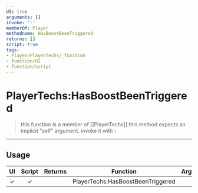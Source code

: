 ```yaml
---
UI: true
arguments: []
invoke: ':'
memberOf: Player
methodname: HasBoostBeenTriggered
returns: []
script: true
tags:
- Player/PlayerTechs/_function
- function/UI
- function/script
---
```

# PlayerTechs:HasBoostBeenTriggered
> this function is a member of [[PlayerTechs]]
> this method expects an implicit "self" argument. invoke it with `:`
-----
## Usage
|  UI | Script | Returns | Function | Arguments |
|:---:|:------:|-------:|:--------:|:---------|
|✓|✓||PlayerTechs:HasBoostBeenTriggered||
